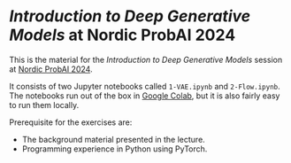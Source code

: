 # *Introduction to Deep Generative Models* at Nordic ProbAI 2024

This is the material for the *Introduction to Deep Generative Models* session at [Nordic ProbAI 2024](https://nordic.probabilistic.ai).

It consists of two Jupyter notebooks called `1-VAE.ipynb` and `2-Flow.ipynb`. The notebooks run out of the box in [Google Colab](https://colab.research.google.com), but it is also fairly easy to run them locally.

Prerequisite for the exercises are:
* The background material presented in the lecture.
* Programming experience in Python using PyTorch.
